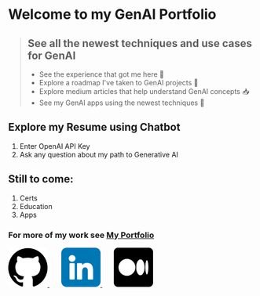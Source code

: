 # Welcome to my GenAI Portfolio

> ## See all the newest techniques and use cases for GenAI 
> - See the experience that got me here 🚗 
> - Explore a roadmap I've taken to GenAI projects 🗾
> - Explore medium articles that help understand GenAI concepts 📥
> - See my GenAI apps using the newest techniques 🔧


## Explore my Resume using Chatbot
1. Enter OpenAI API Key
2. Ask any question about my path to Generative AI

## Still to come: 
1. Certs
2. Education
3. Apps 

### For more of my work see [My Portfolio](https://generative-ai-portfolio-daukgnhrbwu5cugphlvjmm.streamlit.app/)

<a href="https://github.com/JesseHenson" >
<img src="images/github.png" data-canonical-src="https://gyazo.com/eb5c5741b6a9a16c692170a41a49c858.png" width="80" height="80" />
</a> 
&nbsp;
&nbsp;
&nbsp;  
<a href="https://www.linkedin.com/in/jessehensonai" >
<img src="images/linkedin.png" width="80" height="80" />
</a>
&nbsp;
&nbsp;
&nbsp;  
<a href="https://medium.com/@jesse.henson" >
<img src="images/medium.png" width="80" height="80" />
</a>